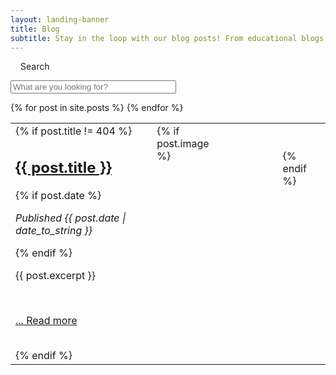 ```yaml
---
layout: landing-banner
title: Blog
subtitle: Stay in the loop with our blog posts! From educational blogs to video blogs, they're here for you!
---
```

<link rel="stylesheet" href="/assets/css/paginate.css">

<script type='text/javascript' src='/assets/js/paginate.js'>
</script>

<div class="hero-body background-shade">
    <div class="container">
        <nav class = "level">
            <div class = "level-left">
                <div class = "level-item">
                    <div class="field is-horizontal">
                        <div class = "field-label is-normal">
                            <label class = "label" style="margin-left: 1rem;" for="searchBox">Search</label>
                        </div>
                        <div class = "field-body">
                            <div class = "field">
                                <p class = "control is-pulled-left">
                                    <input class="input" id="searchBox" type = "text" placeholder="What are you looking for?" size="30">
                                </p>
                            </div>
                        </div>
                    </div>
                </div>
            </div>
        </nav>
        <div class = "body">
            <table class="table overflow myTable">
                <tbody>
                    {% for post in site.posts %}
                    <tr><td>
                        <div class = "columns">
                            <div class = "column is-three-fifths">
                                {% if post.title != 404 %}
									<h2 class="title is-2 centered 2rem"><a href="{{ post.url }}" class = "has-text-info">{{ post.title }}</a></h2>
									{% if post.date %}
										<p><i>Published {{ post.date | date_to_string }}</i></p>
									{% endif %}
									<br>
									<p class = "1.25rem">{{ post.excerpt }}</p>
									<br>
									<p><a href="{{ post.url }}"> ... Read more</a></p>
									<br>
                                {% endif %}
                            </div>
                            {% if post.image %}
                                <div class = "column">
                                    <span><figure class="image"><img src="{{ post.image }}" alt=""/></figure></span>
                                </div>
                                <br><br>
                            {% endif %}
                        </div>
                    </td></tr>
                    {% endfor %}
                </tbody>
            </table>
        </div>
    </div>
</div>


<script>

    let options = {
        numberPerPage: 20,
        goBar:true, 
        pageCounter:true, 
    };

    let filterOptions = {
        el:'#searchBox' 
    };

    paginate.init('.myTable',options,filterOptions);

</script>